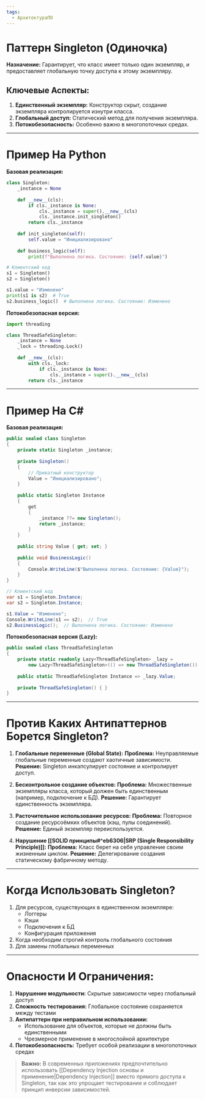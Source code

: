```yaml
---
tags:
  - АрхитектураПО
---
```


# Паттерн Singleton (Одиночка)
**Назначение:**
Гарантирует, что класс имеет только один экземпляр, и предоставляет глобальную точку доступа к этому экземпляру.

## Ключевые Аспекты:
1. **Единственный экземпляр:** Конструктор скрыт, создание экземпляра контролируется изнутри класса.
2. **Глобальный доступ:** Статический метод для получения экземпляра.
3. **Потокобезопасность:** Особенно важно в многопоточных средах.

---

# Пример На Python
**Базовая реализация:**
```python
class Singleton:
    _instance = None
    
    def __new__(cls):
        if cls._instance is None:
            cls._instance = super().__new__(cls)
            cls._instance.init_singleton()
        return cls._instance
    
    def init_singleton(self):
        self.value = "Инициализировано"
    
    def business_logic(self):
        print(f"Выполнена логика. Состояние: {self.value}")

# Клиентский код
s1 = Singleton()
s2 = Singleton()

s1.value = "Изменено"
print(s1 is s2)  # True
s2.business_logic()  # Выполнена логика. Состояние: Изменено
```

**Потокобезопасная версия:**
```python
import threading

class ThreadSafeSingleton:
    _instance = None
    _lock = threading.Lock()
    
    def __new__(cls):
        with cls._lock:
            if cls._instance is None:
                cls._instance = super().__new__(cls)
        return cls._instance
```

---

# Пример На C#
**Базовая реализация:**
```csharp
public sealed class Singleton
{
    private static Singleton _instance;
    
    private Singleton() 
    {
        // Приватный конструктор
        Value = "Инициализировано";
    }
    
    public static Singleton Instance
    {
        get
        {
            _instance ??= new Singleton();
            return _instance;
        }
    }
    
    public string Value { get; set; }
    
    public void BusinessLogic()
    {
        Console.WriteLine($"Выполнена логика. Состояние: {Value}");
    }
}

// Клиентский код
var s1 = Singleton.Instance;
var s2 = Singleton.Instance;

s1.Value = "Изменено";
Console.WriteLine(s1 == s2);  // True
s2.BusinessLogic();  // Выполнена логика. Состояние: Изменено
```

**Потокобезопасная версия (Lazy):**
```csharp
public sealed class ThreadSafeSingleton
{
    private static readonly Lazy<ThreadSafeSingleton> _lazy = 
        new Lazy<ThreadSafeSingleton>(() => new ThreadSafeSingleton());
    
    public static ThreadSafeSingleton Instance => _lazy.Value;
    
    private ThreadSafeSingleton() { }
}
```

---

# Против Каких Антипаттернов Борется Singleton?
1. **Глобальные переменные (Global State):**
   **Проблема:** Неуправляемые глобальные переменные создают хаотичные зависимости.
   **Решение:** Singleton инкапсулирует состояние и контролирует доступ.

2. **Бесконтрольное создание объектов:**
   **Проблема:** Множественные экземпляры класса, который должен быть единственным (например, подключение к БД).
   **Решение:** Гарантирует единственность экземпляра.

3. **Расточительное использование ресурсов:**
   **Проблема:** Повторное создание ресурсоёмких объектов (кэш, пулы соединений).
   **Решение:** Единый экземпляр переиспользуется.

4. **Нарушение [[SOLID принципы#^eb6306|SRP (Single Responsibility Principle)]]:**
   **Проблема:** Класс берет на себя управление своим жизненным циклом.
   **Решение:** Делегирование создания статическому фабричному методу.

---

# Когда Использовать Singleton?
1. Для ресурсов, существующих в единственном экземпляре:
   - Логгеры
   - Кэши
   - Подключения к БД
   - Конфигурация приложения
2. Когда необходим строгий контроль глобального состояния
3. Для замены глобальных переменных

---

# Опасности И Ограничения:
1. **Нарушение модульности:** Скрытые зависимости через глобальный доступ
2. **Сложность тестирования:** Глобальное состояние сохраняется между тестами
3. **Антипаттерн при неправильном использовании:**
   - Использование для объектов, которые не должны быть единственными
   - Чрезмерное применение в многослойной архитектуре
4. **Потокобезопасность:** Требует особой реализации в многопоточных средах

> **Важно:** В современных приложениях предпочтительно использовать [[Dependency Injection основы и применение|Dependency Injection]] вместо прямого доступа к Singleton, так как это упрощает тестирование и соблюдает принцип инверсии зависимостей.